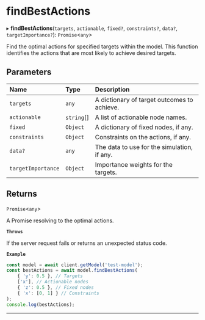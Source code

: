 # findBestActions


▸ **findBestActions**(`targets`, `actionable`, `fixed?`, `constraints?`, `data?`, `targetImportance?`): `Promise`\<`any`\>

Find the optimal actions for specified targets within the model.
This function identifies the actions that are most likely to achieve desired targets.

## Parameters

| Name | Type | Description |
| :------ | :------ | :------ |
| `targets` | `any` | A dictionary of target outcomes to achieve. |
| `actionable` | `string`[] | A list of actionable node names. |
| `fixed` | `Object` | A dictionary of fixed nodes, if any. |
| `constraints` | `Object` | Constraints on the actions, if any. |
| `data?` | `any` | The data to use for the simulation, if any. |
| `targetImportance` | `Object` | Importance weights for the targets. |

## Returns

`Promise`\<`any`\>

A Promise resolving to the optimal actions.

**`Throws`**

If the server request fails or returns an unexpected status code.

**`Example`**

```typescript
const model = await client.getModel('test-model');
const bestActions = await model.findBestActions(
    { 'y': 0.5 }, // Targets
    ['x'], // Actionable nodes
    { 'z': 0.5 }, // Fixed nodes
    { 'x': [0, 1] } // Constraints
);
console.log(bestActions);
```

___
